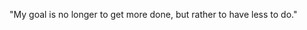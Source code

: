 "My goal is no longer to get more done, but rather to have less to do." 


<!---
IstianPull/IstianPull is a ✨ special ✨ repository because its `README.md` (this file) appears on your GitHub profile.
You can click the Preview link to take a look at your changes.
--->

